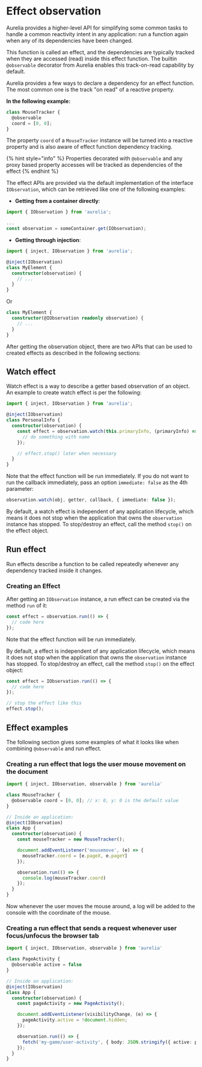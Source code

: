 # Effect observation

Aurelia provides a higher-level API for simplifying some common tasks to handle a common reactivity intent in any application: run a function again when any of its dependencies have been changed.&#x20;

This function is called an effect, and the dependencies are typically tracked when they are accessed (read) inside this effect function. The builtin `@observable` decorator from Aurelia enables this track-on-read capability by default.

Aurelia provides a few ways to declare a dependency for an effect function. The most common one is the track "on read" of a reactive property.

**In the following example:**

```typescript
class MouseTracker {
  @observable
  coord = [0, 0];
}
```

The property `coord` of a `MouseTracker` instance will be turned into a reactive property and is also aware of effect function dependency tracking.

{% hint style="info" %}
Properties decorated with `@observable` and any proxy based property accesses will be tracked as dependencies of the effect
{% endhint %}

The effect APIs are provided via the default implementation of the interface `IObservation`, which can be retrieved like one of the following examples:

  - **Getting from a container directly**:
  ```typescript
  import { IObservation } from 'aurelia';

  ...
  const observation = someContainer.get(IObservation);
  ```

  - **Getting through injection**:
  ```typescript
  import { inject, IObservation } from 'aurelia';

  @inject(IObservation)
  class MyElement {
    constructor(observation) {
      // ...
    }
  }
  ```
  Or

  ```typescript
  class MyElement {
    constructor(@IObservation readonly observation) {
      // ...
    }
  }
  ```

After getting the observation object, there are two APIs that can be used to created effects as described in the following sections:

## Watch effect

Watch effect is a way to describe a getter based observation of an object. An example to create watch effect is per the following:

```typescript
import { inject, IObservation } from 'aurelia';

@inject(IObservation)
class PersonalInfo {
  constructor(observation) {
    const effect = observation.watch(this.primaryInfo, (primaryInfo) => primaryInfo.name, function nameChanged(newName, oldName) {
      // do something with name
    });

    // effect.stop() later when necessary
  }
}
```

Note that the effect function will be run immediately. If you do not want to run the callback immediately, pass an option `immediate: false` as the 4th parameter:
```typescript
observation.watch(obj, getter, callback, { immediate: false });
```

By default, a watch effect is independent of any application lifecycle, which means it does not stop when the application that owns the `observation` instance has stopped. To stop/destroy an effect, call the method `stop()` on the effect object.

## Run effect

Run effects describe a function to be called repeatedly whenever any dependency tracked inside it changes.

### Creating an Effect

After getting an `IObservation` instance, a run effect can be created via the method `run` of it:

```typescript
const effect = observation.run(() => {
  // code here
});
```

Note that the effect function will be run immediately.

By default, a effect is independent of any application lifecycle, which means it does not stop when the application that owns the `observation` instance has stopped. To stop/destroy an effect, call the method `stop()` on the effect object:

```typescript
const effect = IObservation.run(() => {
  // code here
});

// stop the effect like this
effect.stop();
```

## Effect examples

The following section gives some examples of what it looks like when combining `@observable` and run effect.

### Creating a run effect that logs the user mouse movement on the document

```typescript
import { inject, IObservation, observable } from 'aurelia'

class MouseTracker {
  @observable coord = [0, 0]; // x: 0, y: 0 is the default value
}

// Inside an application:
@inject(IObservation)
class App {
  constructor(observation) {
    const mouseTracker = new MouseTracker();

    document.addEventListener('mousemove', (e) => {
      mouseTracker.coord = [e.pageX, e.pageY]
    });

    observation.run(() => {
      console.log(mouseTracker.coord)
    });
  }
}
```

Now whenever the user moves the mouse around, a log will be added to the console with the coordinate of the mouse.

### Creating a run effect that sends a request whenever user focus/unfocus the browser tab

```typescript
import { inject, IObservation, observable } from 'aurelia'

class PageActivity {
  @observable active = false
}

// Inside an application:
@inject(IObservation)
class App {
  constructor(observation) {
    const pageActivity = new PageActivity();

    document.addEventListener(visibilityChange, (e) => {
      pageActivity.active = !document.hidden;
    });

    observation.run(() => {
      fetch('my-game/user-activity', { body: JSON.stringify({ active: pageActivity.active }) })
    });
  }
}
```
